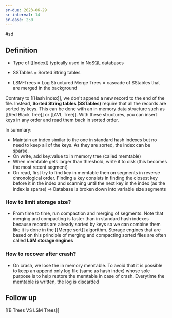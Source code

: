 ```yaml
---
sr-due: 2023-06-29
sr-interval: 14
sr-ease: 250
---
```


#sd

## Definition

- Type of [[Index]] typically used in NoSQL databases

- SSTables = Sorted String tables
- LSM-Trees = Log Structured Merge Trees = cascade of SStables that are merged in the background

Contrary to [[Hash Index]], we don't append a new record to the end of the file.
Instead, **Sorted String tables (SSTables)** require that all the records are sorted by keys. This can be done with an in memory data structure such as [[Red Black Tree]] or [[AVL Tree]]. With these structures, you can insert keys in any order and read them back in sorted order.

In summary:

- Maintain an index similar to the one in standard hash indexes but no need to keep all
  of the keys. As they are sorted, the index can be sparse.
- On write, add key:value to in memory tree (called memtable)
- When memtable gets larger than threshold, write it to disk (this becomes the most recent
  segment)
- On read, first try to find key in memtable then on segments in reverse chronological
  order. Finding a key consists in finding the closest key before it in the index and
  scanning until the next key in the index (as the index is sparse) => Database is broken down into variable size segments

### How to limit storage size?

- From time to time, run compaction and merging of segments. Note that merging and
  compacting is faster than in standard hash indexes because records are already sorted
  by keys so we can combine them like it is done in the [[Merge sort]] algorithm. Storage engines that are based on this principle of merging and compacting sorted files are often called **LSM storage engines**

### How to recover after crash?

- On crash, we lose the in memory memtable. To avoid that it is possible to keep an
  append only log file (same as hash index) whose sole purpose is to help restore the
  memtable in case of crash. Everytime the memtable is written, the log is discarded

## Follow up

[[B Trees VS LSM Trees]]
